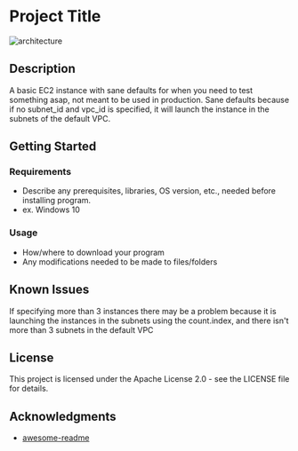 # Project Title

![architecture](https://github.com/rivera-bl/[reponame]/blob/master/architecture.jpg?raw=true)
## Description

A basic EC2 instance with sane defaults for when you need to test something asap, not meant to be used in production. Sane defaults because if no subnet_id and vpc_id is specified, it will launch the instance in the subnets of the default VPC.

## Getting Started

### Requirements

* Describe any prerequisites, libraries, OS version, etc., needed before installing program.
* ex. Windows 10

### Usage

* How/where to download your program
* Any modifications needed to be made to files/folders

## Known Issues

If specifying more than 3 instances there may be a problem because it is launching the instances in the subnets using the count.index, and there isn't more than 3 subnets in the default VPC

## License

This project is licensed under the Apache License 2.0 - see the LICENSE file for details.

## Acknowledgments

* [awesome-readme](https://github.com/matiassingers/awesome-readme)

